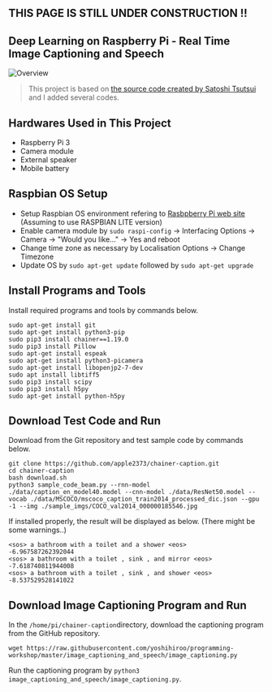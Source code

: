 THIS PAGE IS STILL UNDER CONSTRUCTION !!
-------



Deep Learning on Raspberry Pi - Real Time Image Captioning and Speech
-------
![Overview](https://raw.githubusercontent.com/yoshihiroo/programming-workshop/master/image_captioning_and_speech/figure/WS000000.JPG)

>This project is based on [the source code created by Satoshi Tsutsui](https://github.com/apple2373/chainer_caption_generation) and I added several codes.

Hardwares Used in This Project
-------
* Raspberry Pi 3
* Camera module
* External speaker
* Mobile battery

Raspbian OS Setup
-------
* Setup Raspbian OS environment refering to [Rasbpberry Pi web site](https://www.raspberrypi.org/documentation/installation/installing-images/) (Assuming to use RASPBIAN LITE version)
* Enable camera module by `sudo raspi-config` -> Interfacing Options -> Camera -> "Would you like..." -> Yes and reboot
* Change time zone as necessary by Localisation Options -> Change Timezone
* Update OS by `sudo apt-get update` followed by `sudo apt-get upgrade`

Install Programs and Tools
-------
Install required programs and tools by commands below.
```
sudo apt-get install git
sudo apt-get install python3-pip
sudo pip3 install chainer==1.19.0
sudo pip3 install Pillow
sudo apt-get install espeak
sudo apt-get install python3-picamera
sudo apt-get install libopenjp2-7-dev
sudo apt install libtiff5
sudo pip3 install scipy
sudo pip3 install h5py
sudo apt-get install python-h5py
```

Download Test Code and Run
-------
Download from the Git repository and test sample code by commands below.
```
git clone https://github.com/apple2373/chainer-caption.git
cd chainer-caption
bash download.sh
python3 sample_code_beam.py --rnn-model ./data/caption_en_model40.model --cnn-model ./data/ResNet50.model --vocab ./data/MSCOCO/mscoco_caption_train2014_processed_dic.json --gpu -1 --img ./sample_imgs/COCO_val2014_000000185546.jpg
```

If installed properly, the result will be displayed as below. (There might be some warnings..)

```
<sos> a bathroom with a toilet and a shower <eos>
-6.967587262392044
<sos> a bathroom with a toilet , sink , and mirror <eos>
-7.618740811944008
<sos> a bathroom with a toilet , sink , and shower <eos>
-8.537529528141022
```

Download Image Captioning Program and Run
-------
In the `/home/pi/chainer-caption`directory, download the captioning program from the GitHub repository.
```
wget https://raw.githubusercontent.com/yoshihiroo/programming-workshop/master/image_captioning_and_speech/image_captioning.py
```

Run the captioning program by `python3 image_captioning_and_speech/image_captioning.py`.
